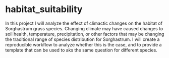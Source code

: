 # habitat_suitability

In this project I will analyze the effect of climactic changes on the habitat of Sorghastrum grass species. Changing climate may have caused changes to soil health, temperature, precipitation, or other factors that may be changing the traditional range of species distribution for Sorghastrum. I will create a reproducible workflow to analyze whether this is the case, and to provide a template that can be used to aks the same question for different species.